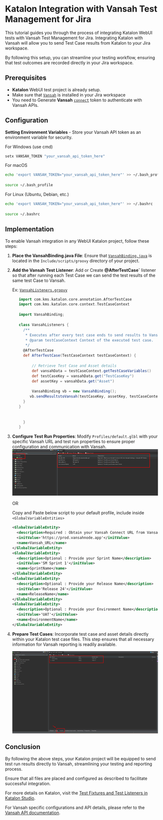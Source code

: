 # Katalon Integration with Vansah Test Management for Jira

This tutorial guides you through the process of integrating Katalon WebUI tests with Vansah Test Management for Jira. Integrating Katalon with Vansah will allow you to send Test Case results from Katalon to your Jira workspace.

By following this setup, you can streamline your testing workflow, ensuring that test outcomes are recorded directly in your Jira workspace.

## Prerequisites
- **Katalon** WebUI test project is already setup.
- Make sure that [`Vansah`](https://marketplace.atlassian.com/apps/1224250/vansah-test-management-for-jira?tab=overview&hosting=cloud) is installed in your Jira workspace
- You need to Generate **Vansah** [`connect`](https://docs.vansah.com/docs-base/generate-a-vansah-api-token-from-jira-cloud/) token to authenticate with Vansah APIs.
## Configuration
**Setting Environment Variables** - Store your Vansah API token as an environment variable for security. 

For Windows (use cmd)
```cmd
setx VANSAH_TOKEN "your_vansah_api_token_here"

```
For macOS
```bash
echo 'export VANSAH_TOKEN="your_vansah_api_token_here"' >> ~/.bash_profile

source ~/.bash_profile

```
For Linux (Ubuntu, Debian, etc.)
```bash
echo 'export VANSAH_TOKEN="your_vansah_api_token_here"' >> ~/.bashrc

source ~/.bashrc

``` 
## Implementation

To enable Vansah integration in any WebUI Katalon project, follow these steps:

1. **Place the VansahBinding.java File**: Ensure that [`VansahBinding.java`](/Include/scripts/groovy/VansahBinding.java) is located in the `Include/scripts/groovy` directory of your project.

2. **Add the Vansah Test Listener**: Add or Create **@AfterTestCase`** listener so that after running each Test Case we can send the test results of the same test Case to Vansah.

   Ex: [`VansahListeners.groovy`](Test%20Listeners/VansahListeners.groovy)
   ```groovy
      import com.kms.katalon.core.annotation.AfterTestCase
      import com.kms.katalon.core.context.TestCaseContext

      import VansahBinding;

      class VansahListeners {
        /**
         * Executes after every test case ends to send results to Vansah.
         * @param testCaseContext Context of the executed test case.
         */
        @AfterTestCase
        def AfterTestCase(TestCaseContext testCaseContext) {
        
            // Retrieve Test Case and Asset details
            def vansahData = testCaseContext.getTestCaseVariables()
            def testCaseKey = vansahData.get("TestCaseKey")
            def assetKey = vansahData.get("Asset")
        
            VansahBinding vb = new VansahBinding();
           vb.sendResultstoVansah(testCaseKey, assetKey, testCaseContext.getTestCaseStatus());
        }
      }

		
    	}
      }
   ```

4. **Configure Test Run Properties**: Modify `Profiles/default.glbl` with your specific Vansah URL and test run properties to ensure proper configuration and communication with Vansah.
    ![VansahVariablesinDefaultProfile](/Asset/default_profile.png)
    
    OR
    
    Copy and Paste below script to your default profile, include inside `<GlobalVariableEntities>`
    
    ```xml
    <GlobalVariableEntity>
      <description>Required : Obtain your Vansah Connect URL from Vansah Settings > Vansah API Tokens </description>
      <initValue>'https://prod.vansahnode.app'</initValue>
      <name>Vansah_URL</name>
   </GlobalVariableEntity>
   <GlobalVariableEntity>
      <description>Optional : Provide your Sprint Name</description>
      <initValue>'SM Sprint 1'</initValue>
      <name>SprintName</name>
   </GlobalVariableEntity>
   <GlobalVariableEntity>
      <description>Optional : Provide your Release Name</description>
      <initValue>'Release 24'</initValue>
      <name>ReleaseName</name>
   </GlobalVariableEntity>
   <GlobalVariableEntity>
      <description>Optional : Provide your Environment Name</description>
      <initValue>'UAT'</initValue>
      <name>EnvironmentName</name>
   </GlobalVariableEntity>
    ```

5. **Prepare Test Cases**: Incorporate test case and asset details directly within your Katalon test case files. This step ensures that all necessary information for Vansah reporting is readily available.

    ![VansahTestCaseandAssetDetails](/Asset/testCaseandAssetdetails.png)

## Conclusion

By following the above steps, your Katalon project will be equipped to send test run results directly to Vansah, streamlining your testing and reporting process. 

Ensure that all files are placed and configured as described to facilitate successful integration.

For more details on Katalon, visit the [Test Fixtures and Test Listeners in Katalon Studio](https://docs.katalon.com/katalon-studio/create-test-cases/test-fixtures-and-test-listeners-test-hooks-in-katalon-studio). 

For Vansah specific configurations and API details, please refer to the [Vansah API documentation](https://apidoc.vansah.com/).
